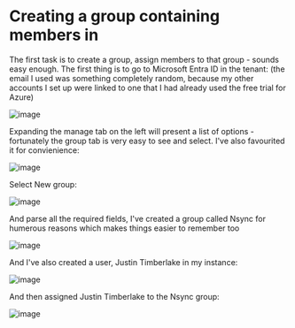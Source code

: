 # Creating a group containing members in

The first task is to create a group, assign members to that group - sounds easy enough. The first thing is to go to Microsoft Entra ID in the tenant:
(the email I used was something completely random, because my other accounts I set up were linked to one that I had already used the free trial for Azure)

![image](https://github.com/user-attachments/assets/09a393cd-174a-4b17-8140-621bd89a0ea0)

Expanding the manage tab on the left will present a list of options - fortunately the group tab is very easy to see and select. I've also favourited it for convienience:

![image](https://github.com/user-attachments/assets/1fee59bc-90ff-4f44-89a0-2d421ae3575a)

Select New group:

![image](https://github.com/user-attachments/assets/89d92a7b-95fe-43f5-979c-08ef3580aea6)

And parse all the required fields, I've created a group called Nsync for humerous reasons which makes things easier to remember too

![image](https://github.com/user-attachments/assets/3ff3a537-626b-4ead-bf4a-15bc9396e42b)

And I've also created a user, Justin Timberlake in my instance:

![image](https://github.com/user-attachments/assets/53ac1bfd-4fc0-43e1-aa35-185ece2b960a)

And then assigned Justin Timberlake to the Nsync group:

![image](https://github.com/user-attachments/assets/07f194ff-56aa-42b4-ac66-7f5a2f183f52)

